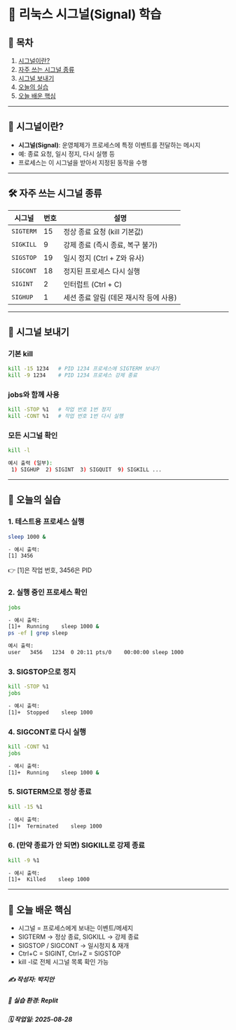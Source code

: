 # 🐧 리눅스 시그널(Signal) 학습  

## 📌 목차  
1. [시그널이란?](#-시그널이란)  
2. [자주 쓰는 시그널 종류](#-자주-쓰는-시그널-종류)  
3. [시그널 보내기](#-시그널-보내기)  
4. [오늘의 실습](#-오늘의-실습)  
5. [오늘 배운 핵심](#-오늘-배운-핵심)  

---

## 🐾 시그널이란?  
- **시그널(Signal)**: 운영체제가 프로세스에 특정 이벤트를 전달하는 메시지  
- 예: 종료 요청, 일시 정지, 다시 실행 등  
- 프로세스는 이 시그널을 받아서 지정된 동작을 수행  

---

## 🛠️ 자주 쓰는 시그널 종류  

| 시그널 | 번호 | 설명 |
|--------|------|------|
| `SIGTERM` | 15 | 정상 종료 요청 (kill 기본값) |
| `SIGKILL` | 9 | 강제 종료 (즉시 종료, 복구 불가) |
| `SIGSTOP` | 19 | 일시 정지 (Ctrl + Z와 유사) |
| `SIGCONT` | 18 | 정지된 프로세스 다시 실행 |
| `SIGINT` | 2 | 인터럽트 (Ctrl + C) |
| `SIGHUP` | 1 | 세션 종료 알림 (데몬 재시작 등에 사용) |

---

## 🔧 시그널 보내기  

### 기본 kill  
```bash
kill -15 1234   # PID 1234 프로세스에 SIGTERM 보내기
kill -9 1234    # PID 1234 프로세스 강제 종료
```
### jobs와 함께 사용
```bash
kill -STOP %1   # 작업 번호 1번 정지
kill -CONT %1   # 작업 번호 1번 다시 실행
```
### 모든 시그널 확인
```bash
kill -l
```
```bash
예시 출력 (일부):
 1) SIGHUP  2) SIGINT  3) SIGQUIT  9) SIGKILL ...
```

---

## 📝 오늘의 실습

### 1. 테스트용 프로세스 실행 
```bash
sleep 1000 &
```
```bash
- 예시 출력:
[1] 3456
```
👉 [1]은 작업 번호, 3456은 PID

### 2. 실행 중인 프로세스 확인
```bash
jobs
```
```bash
- 예시 출력:
[1]+  Running    sleep 1000 &
ps -ef | grep sleep
```
```bash
예시 출력:
user   3456   1234  0 20:11 pts/0    00:00:00 sleep 1000
```

### 3. SIGSTOP으로 정지
```bash
kill -STOP %1
jobs
```
```bash
- 예시 출력:
[1]+  Stopped    sleep 1000
```

### 4. SIGCONT로 다시 실행
```bash
kill -CONT %1
jobs
```
```bash
- 예시 출력:
[1]+  Running    sleep 1000 &
```

### 5. SIGTERM으로 정상 종료
```bash
kill -15 %1
```
```bash
- 예시 출력:
[1]+  Terminated    sleep 1000
```

### 6. (만약 종료가 안 되면) SIGKILL로 강제 종료
```bash
kill -9 %1
```
```bash
- 예시 출력:
[1]+  Killed    sleep 1000
```

---

## 🌟 오늘 배운 핵심

- 시그널 = 프로세스에게 보내는 이벤트/메세지
- SIGTERM → 정상 종료, SIGKILL → 강제 종료
- SIGSTOP / SIGCONT → 일시정지 & 재개
- Ctrl+C = SIGINT, Ctrl+Z = SIGSTOP
- kill -l로 전체 시그널 목록 확인 가능

##### ✍️ 작성자: 박지안
##### 🐧 실습 환경: Replit
##### 🗓️ 작업일: 2025-08-28
